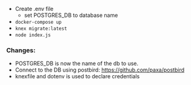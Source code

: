- Create .env file
  - set POSTGRES_DB to database name
- `docker-compose up`
- `knex migrate:latest`
- `node index.js`

### Changes:
- POSTGRES_DB is now the name of the db to use.
- Connect to the DB using postbird: https://github.com/paxa/postbird
- knexfile and dotenv is used to declare credentials
